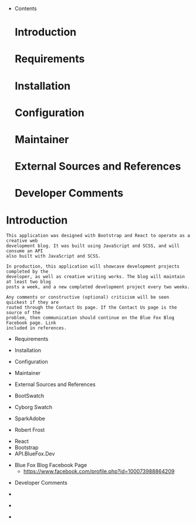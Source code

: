+ Contents
   # Introduction
   # Requirements
   # Installation
   # Configuration
   # Maintainer
   # External Sources and References
   # Developer Comments

# Introduction

    This application was designed with Bootstrap and React to operate as a creative web
    development blog. It was built using JavaScript and SCSS, and will consume an API
    also built with JavaScript and SCSS.

    In production, this application will showcase development projects completed by the 
    developer, as well as creative writing works. The blog will maintain at least two blog
    posts a week, and a new completed development project every two weeks.

    Any comments or constructive (optional) criticism will be seen quickest if they are
    routed through the Contact Us page. If the Contact Us page is the source of the 
    problem, then communication should continue on the Blue Fox Blog Facebook page. Link
    included in references. 

- Requirements

- Installation

- Configuration

- Maintainer

- External Sources and References

 - BootSwatch
 - Cyborg Swatch
 - SparkAdobe
 - Robert Frost

  + React
  + Bootstrap
  + API.BlueFox.Dev

  * Blue Fox Blog Facebook Page
    - https://www.facebook.com/profile.php?id=100073988864209

- Developer Comments
 + 
 - 
 * 
